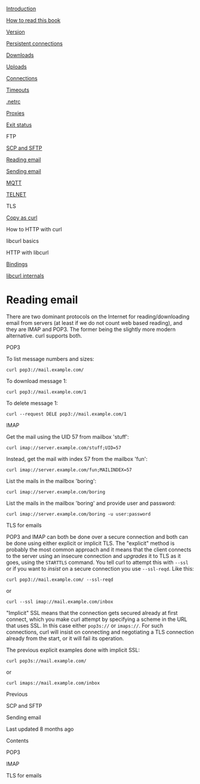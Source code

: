 <a href="../index.html" class="link-a079aa82--primary-53a25e66--logoLink-10d08504"></a>





<a href="../index.html" class="link-a079aa82--primary-53a25e66--logoLink-10d08504"></a>





<a href="../index.html" class="navButton-94f2579c--navButtonClickable-161b88ca"><span class="text-4505230f--UIH300-2063425d--textContentFamily-49a318e1--navButtonLabel-14a4968f">Introduction</span></a>

<a href="../how-to-read.html" class="navButton-94f2579c--navButtonClickable-161b88ca"><span class="text-4505230f--UIH300-2063425d--textContentFamily-49a318e1--navButtonLabel-14a4968f">How to read this book</span></a>







<a href="version.html" class="navButton-94f2579c--pageItemWithChildrenNested-2c5d8183--navButtonClickable-161b88ca"><span class="text-4505230f--UIH300-2063425d--textContentFamily-49a318e1--navButtonLabel-14a4968f">Version</span></a>

<a href="persist.html" class="navButton-94f2579c--pageItemWithChildrenNested-2c5d8183--navButtonClickable-161b88ca"><span class="text-4505230f--UIH300-2063425d--textContentFamily-49a318e1--navButtonLabel-14a4968f">Persistent connections</span></a>

<a href="downloads.html" class="navButton-94f2579c--pageItemWithChildrenNested-2c5d8183--navButtonClickable-161b88ca"><span class="text-4505230f--UIH300-2063425d--textContentFamily-49a318e1--navButtonLabel-14a4968f">Downloads</span></a>

<a href="uploads.html" class="navButton-94f2579c--pageItemWithChildrenNested-2c5d8183--navButtonClickable-161b88ca"><span class="text-4505230f--UIH300-2063425d--textContentFamily-49a318e1--navButtonLabel-14a4968f">Uploads</span></a>

<a href="connections.html" class="navButton-94f2579c--pageItemWithChildrenNested-2c5d8183--navButtonClickable-161b88ca"><span class="text-4505230f--UIH300-2063425d--textContentFamily-49a318e1--navButtonLabel-14a4968f">Connections</span></a>

<a href="timeouts.html" class="navButton-94f2579c--pageItemWithChildrenNested-2c5d8183--navButtonClickable-161b88ca"><span class="text-4505230f--UIH300-2063425d--textContentFamily-49a318e1--navButtonLabel-14a4968f">Timeouts</span></a>

<a href="netrc.html" class="navButton-94f2579c--pageItemWithChildrenNested-2c5d8183--navButtonClickable-161b88ca"><span class="text-4505230f--UIH300-2063425d--textContentFamily-49a318e1--navButtonLabel-14a4968f">.netrc</span></a>

<a href="proxies.html" class="navButton-94f2579c--pageItemWithChildrenNested-2c5d8183--navButtonClickable-161b88ca"><span class="text-4505230f--UIH300-2063425d--textContentFamily-49a318e1--navButtonLabel-14a4968f">Proxies</span></a>

<a href="returns.html" class="navButton-94f2579c--pageItemWithChildrenNested-2c5d8183--navButtonClickable-161b88ca"><span class="text-4505230f--UIH300-2063425d--textContentFamily-49a318e1--navButtonLabel-14a4968f">Exit status</span></a>

<span class="text-4505230f--UIH300-2063425d--textContentFamily-49a318e1--navButtonLabel-14a4968f">FTP</span>

<a href="scpsftp.html" class="navButton-94f2579c--pageItemWithChildrenNested-2c5d8183--navButtonClickable-161b88ca"><span class="text-4505230f--UIH300-2063425d--textContentFamily-49a318e1--navButtonLabel-14a4968f">SCP and SFTP</span></a>

<a href="reademail.html" class="navButton-94f2579c--pageItemWithChildrenNested-2c5d8183--navButtonClickable-161b88ca--navButtonOpened-6a88552e"><span class="text-4505230f--UIH300-2063425d--textContentFamily-49a318e1--navButtonLabel-14a4968f">Reading email</span></a>

<a href="smtp.html" class="navButton-94f2579c--pageItemWithChildrenNested-2c5d8183--navButtonClickable-161b88ca"><span class="text-4505230f--UIH300-2063425d--textContentFamily-49a318e1--navButtonLabel-14a4968f">Sending email</span></a>

<a href="mqtt.html" class="navButton-94f2579c--pageItemWithChildrenNested-2c5d8183--navButtonClickable-161b88ca"><span class="text-4505230f--UIH300-2063425d--textContentFamily-49a318e1--navButtonLabel-14a4968f">MQTT</span></a>

<a href="telnet.html" class="navButton-94f2579c--pageItemWithChildrenNested-2c5d8183--navButtonClickable-161b88ca"><span class="text-4505230f--UIH300-2063425d--textContentFamily-49a318e1--navButtonLabel-14a4968f">TELNET</span></a>

<span class="text-4505230f--UIH300-2063425d--textContentFamily-49a318e1--navButtonLabel-14a4968f">TLS</span>

<a href="copyas.html" class="navButton-94f2579c--pageItemWithChildrenNested-2c5d8183--navButtonClickable-161b88ca"><span class="text-4505230f--UIH300-2063425d--textContentFamily-49a318e1--navButtonLabel-14a4968f">Copy as curl</span></a>

<span class="text-4505230f--UIH300-2063425d--textContentFamily-49a318e1--navButtonLabel-14a4968f">How to HTTP with curl</span>

<span class="text-4505230f--UIH300-2063425d--textContentFamily-49a318e1--navButtonLabel-14a4968f">libcurl basics</span>

<span class="text-4505230f--UIH300-2063425d--textContentFamily-49a318e1--navButtonLabel-14a4968f">HTTP with libcurl</span>

<a href="../bindings.html" class="navButton-94f2579c--navButtonClickable-161b88ca"><span class="text-4505230f--UIH300-2063425d--textContentFamily-49a318e1--navButtonLabel-14a4968f">Bindings</span></a>

<a href="../internals.html" class="navButton-94f2579c--navButtonClickable-161b88ca"><span class="text-4505230f--UIH300-2063425d--textContentFamily-49a318e1--navButtonLabel-14a4968f">libcurl internals</span></a>

<a href="../bookindex.html" class="navButton-94f2579c--navButtonClickable-161b88ca"><span class="text-4505230f--UIH300-2063425d--textContentFamily-49a318e1--navButtonLabel-14a4968f"></span></a>





# <span class="text-4505230f--DisplayH900-bfb998fa--textContentFamily-49a318e1">Reading email</span>

<span class="text-4505230f--UIH300-2063425d--textUIFamily-5ebd8e40--text-8ee2c8b2"></span>

<span class="text-4505230f--UIH300-2063425d--textUIFamily-5ebd8e40--text-8ee2c8b2"></span>

<span class="text-4505230f--TextH400-3033861f--textContentFamily-49a318e1"><span data-key="e1c76a74e7d44d0d82186a3aeb570799"><span data-offset-key="e1c76a74e7d44d0d82186a3aeb570799:0">There are two dominant protocols on the Internet for reading/downloading email from servers (at least if we do not count web based reading), and they are IMAP and POP3. The former being the slightly more modern alternative. curl supports both.</span></span></span>

<span class="text-4505230f--HeadingH700-04e1a2a3--textContentFamily-49a318e1"><span data-key="e1ca8729922147619bffcbb07cc1834e"><span data-offset-key="e1ca8729922147619bffcbb07cc1834e:0">POP3</span></span></span>

<span class="text-4505230f--TextH400-3033861f--textContentFamily-49a318e1"><span data-key="0339c9761f1b4fb7add6837cdd7228d1"><span data-offset-key="0339c9761f1b4fb7add6837cdd7228d1:0">To list message numbers and sizes:</span></span></span>

    curl pop3://mail.example.com/

<span class="text-4505230f--TextH400-3033861f--textContentFamily-49a318e1"><span data-key="42cfe6e3a0aa4037adc1fc0621c01851"><span data-offset-key="42cfe6e3a0aa4037adc1fc0621c01851:0">To download message 1:</span></span></span>

    curl pop3://mail.example.com/1

<span class="text-4505230f--TextH400-3033861f--textContentFamily-49a318e1"><span data-key="4bd1a0e6b3d448b6b99e77b4115b26ec"><span data-offset-key="4bd1a0e6b3d448b6b99e77b4115b26ec:0">To delete message 1:</span></span></span>

    curl --request DELE pop3://mail.example.com/1

<span class="text-4505230f--HeadingH700-04e1a2a3--textContentFamily-49a318e1"><span data-key="f0488b041aea44deb858281b22e82b21"><span data-offset-key="f0488b041aea44deb858281b22e82b21:0">IMAP</span></span></span>

<span class="text-4505230f--TextH400-3033861f--textContentFamily-49a318e1"><span data-key="ec71698dab214d33aed63e5ae160ecb5"><span data-offset-key="ec71698dab214d33aed63e5ae160ecb5:0">Get the mail using the UID 57 from mailbox 'stuff':</span></span></span>

    curl imap://server.example.com/stuff;UID=57

<span class="text-4505230f--TextH400-3033861f--textContentFamily-49a318e1"><span data-key="983cc58d730c41c0aa523d1860e97507"><span data-offset-key="983cc58d730c41c0aa523d1860e97507:0">Instead, get the mail with index 57 from the mailbox 'fun':</span></span></span>

    curl imap://server.example.com/fun;MAILINDEX=57

<span class="text-4505230f--TextH400-3033861f--textContentFamily-49a318e1"><span data-key="5c6890225eb545fe97d4bf5427097abb"><span data-offset-key="5c6890225eb545fe97d4bf5427097abb:0">List the mails in the mailbox 'boring':</span></span></span>

    curl imap://server.example.com/boring

<span class="text-4505230f--TextH400-3033861f--textContentFamily-49a318e1"><span data-key="7c2ecbc311de4b7ab49c09a04aa461f5"><span data-offset-key="7c2ecbc311de4b7ab49c09a04aa461f5:0">List the mails in the mailbox 'boring' and provide user and password:</span></span></span>

    curl imap://server.example.com/boring -u user:password

<span class="text-4505230f--HeadingH700-04e1a2a3--textContentFamily-49a318e1"><span data-key="ee5531d79a5b47c1843052170418e2e8"><span data-offset-key="ee5531d79a5b47c1843052170418e2e8:0">TLS for emails</span></span></span>

<span class="text-4505230f--TextH400-3033861f--textContentFamily-49a318e1"><span data-key="a0e4e399d2a747f982961ff7aba865fb"><span data-offset-key="a0e4e399d2a747f982961ff7aba865fb:0">POP3 and IMAP can both be done over a secure connection and both can be done using either explicit or implicit TLS. The "explicit" method is probably the most common approach and it means that the client connects to the server using an insecure connection and </span><span data-offset-key="a0e4e399d2a747f982961ff7aba865fb:1">_upgrades_</span><span data-offset-key="a0e4e399d2a747f982961ff7aba865fb:2"> it to TLS as it goes, using the </span><span data-offset-key="a0e4e399d2a747f982961ff7aba865fb:3">`STARTTLS`</span><span data-offset-key="a0e4e399d2a747f982961ff7aba865fb:4"> command. You tell curl to attempt this with </span><span data-offset-key="a0e4e399d2a747f982961ff7aba865fb:5">`--ssl`</span><span data-offset-key="a0e4e399d2a747f982961ff7aba865fb:6"> or if you want to </span><span data-offset-key="a0e4e399d2a747f982961ff7aba865fb:7">_insist_</span><span data-offset-key="a0e4e399d2a747f982961ff7aba865fb:8"> on a secure connection you use </span><span data-offset-key="a0e4e399d2a747f982961ff7aba865fb:9">`--ssl-reqd`</span><span data-offset-key="a0e4e399d2a747f982961ff7aba865fb:10">. Like this:</span></span></span>

    curl pop3://mail.example.com/ --ssl-reqd

<span class="text-4505230f--TextH400-3033861f--textContentFamily-49a318e1"><span data-key="6dafd4037c7b430ab1eed09079787311"><span data-offset-key="6dafd4037c7b430ab1eed09079787311:0">or</span></span></span>

    curl --ssl imap://mail.example.com/inbox

<span class="text-4505230f--TextH400-3033861f--textContentFamily-49a318e1"><span data-key="32d790f873864e3c9015ed7018eaa019"><span data-offset-key="32d790f873864e3c9015ed7018eaa019:0">"Implicit" SSL means that the connection gets secured already at first connect, which you make curl attempt by specifying a scheme in the URL that uses SSL. In this case either </span><span data-offset-key="32d790f873864e3c9015ed7018eaa019:1">`pop3s://`</span><span data-offset-key="32d790f873864e3c9015ed7018eaa019:2"> or </span><span data-offset-key="32d790f873864e3c9015ed7018eaa019:3">`imaps://`</span><span data-offset-key="32d790f873864e3c9015ed7018eaa019:4">. For such connections, curl will insist on connecting and negotiating a TLS connection already from the start, or it will fail its operation.</span></span></span>

<span class="text-4505230f--TextH400-3033861f--textContentFamily-49a318e1"><span data-key="ee06b3655362435fa3c75a9171724ecd"><span data-offset-key="ee06b3655362435fa3c75a9171724ecd:0">The previous explicit examples done with implicit SSL:</span></span></span>

    curl pop3s://mail.example.com/

<span class="text-4505230f--TextH400-3033861f--textContentFamily-49a318e1"><span data-key="fa3ca72cff734475acd2a2f80440eda0"><span data-offset-key="fa3ca72cff734475acd2a2f80440eda0:0">or</span></span></span>

    curl imaps://mail.example.com/inbox

<a href="scpsftp.html" class="reset-3c756112--card-6570f064--whiteCard-fff091a4--cardPrevious-56a5e674"></a>

<span class="text-4505230f--TextH200-a3425406--textContentFamily-49a318e1">Previous</span>

<span class="text-4505230f--UIH400-4e41e82a--textContentFamily-49a318e1">SCP and SFTP</span>

<a href="smtp.html" class="reset-3c756112--card-6570f064--whiteCard-fff091a4--cardNext-19241c42"></a>


<span class="text-4505230f--UIH400-4e41e82a--textContentFamily-49a318e1">Sending email</span>



<span class="text-4505230f--TextH200-a3425406--textContentFamily-49a318e1">Last updated 8 months ago</span>



<span class="text-4505230f--InfoH100-1e92e1d1--textContentFamily-49a318e1">Contents</span>

<a href="reademail.html#pop3" class="reset-3c756112--menuItem-aa02f6ec--menuItemLight-757d5235--menuItemInline-173bdf97--pageTocItem-f4427024"></a>

<span class="text-4505230f--UIH300-2063425d--textContentFamily-49a318e1"><span class="text-4505230f--UIH200-50ead35f--textContentFamily-49a318e1">POP3</span></span>

<a href="reademail.html#imap" class="reset-3c756112--menuItem-aa02f6ec--menuItemLight-757d5235--menuItemInline-173bdf97--pageTocItem-f4427024"></a>

<span class="text-4505230f--UIH300-2063425d--textContentFamily-49a318e1"><span class="text-4505230f--UIH200-50ead35f--textContentFamily-49a318e1">IMAP</span></span>

<a href="reademail.html#tls-for-emails" class="reset-3c756112--menuItem-aa02f6ec--menuItemLight-757d5235--menuItemInline-173bdf97--pageTocItem-f4427024"></a>

<span class="text-4505230f--UIH300-2063425d--textContentFamily-49a318e1"><span class="text-4505230f--UIH200-50ead35f--textContentFamily-49a318e1">TLS for emails</span></span>
